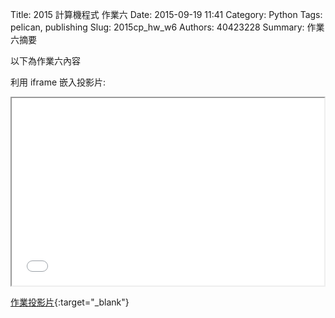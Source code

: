 Title: 2015 計算機程式 作業六
Date: 2015-09-19 11:41
Category: Python
Tags: pelican, publishing
Slug: 2015cp_hw_w6
Authors: 40423228
Summary: 作業六摘要

以下為作業六內容

利用 iframe 嵌入投影片:

<iframe src="40423228_cp_w6_p.html" width="500" height="300"></iframe>

[作業投影片](40423228_cp_w6_p.html){:target="_blank"}

